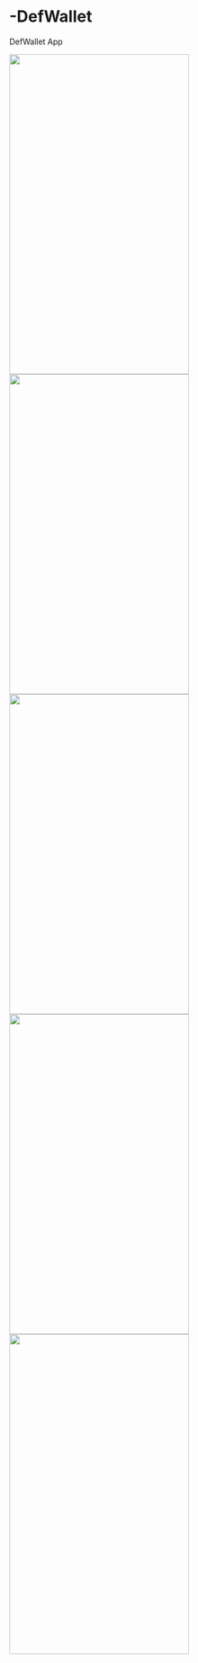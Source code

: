 # -DefWallet
 DefWallet App
 
 <img src="https://github.com/defchain/DDefWallet/blob/master/raw/pic1.jpg" width=319 height=568 /><br />
 <img src="https://github.com/defchain/DDefWallet/blob/master/raw/pic2.jpg" width=319 height=568 /><br />
 <img src="https://github.com/defchain/DDefWallet/blob/master/raw/pic3.jpg" width=319 height=568 /><br />
 <img src="https://github.com/defchain/DDefWallet/blob/master/raw/pic4.jpg" width=319 height=568 /><br />
 <img src="https://github.com/defchain/DDefWallet/blob/master/raw/pic5.jpg" width=319 height=568 /><br />
